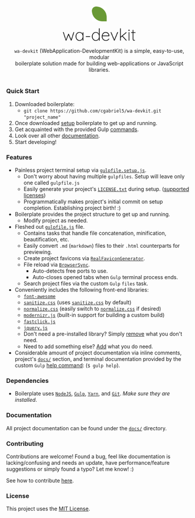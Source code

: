 <p align="center"><img src="/docs/brand/img/leaf-216.png?raw=true" alt="wa-devkit logo-leaf" width="8%"></p>
<p align="center"><img src="/docs/brand/img/text.png?raw=true" alt="wa-devkit logo-text" width="40%"></p>
<p align="center"><code>wa-devkit</code> (WebApplication-DevelopmentKit) is a simple, easy-to-use, modular<br>boilerplate solution made for building web-applications or JavaScript libraries.</p>
<h1></h1>

### Quick Start
1. Downloaded boilerplate:
	- `git clone https://github.com/cgabriel5/wa-devkit.git "project_name"`
2. Once downloaded [setup](/docs/setup.md) boilerplate to get up and running.
3. Get acquainted with the provided Gulp [commands](/docs/commands.md).
4. Look over all other [documentation](/docs/).
5. Start developing! 

### Features

- Painless project terminal setup via [`gulpfile.setup.js`](/gulpfile.setup.js).
	- Don't worry about having multiple `gulpfiles`. Setup will leave only one called `gulpfile.js`
	- Easily generate your project's [`LICENSE.txt`](/LICENSE.txt) during setup. ([supported licenses](https://github.com/sdgluck/create-license/tree/master/licenses))
	- Programmatically makes project's initial commit on setup completion. Establishing project birth! :)
- Boilerplate provides the project structure to get up and running.
	- Modify project as needed.
- Fleshed out [`gulpfile.js`](/gulpfile.main.js) file.
	- Contains tasks that handle file concatenation, minification, beautification, etc.
	- Easily convert `.md` (`markdown`) files to their `.html` counterparts for previewing.
	- Create project favicons via [`RealFaviconGenerator`](https://realfavicongenerator.net/).
	- File reload via [`BrowserSync`](https://www.browsersync.io/).
		- Auto-detects free ports to use.
		- Auto-closes opened tabs when `Gulp` terminal process ends.
	- Search project files via the custom `Gulp` `files` task.
- Conveniently includes the following front-end libraries:
	- [`font-awesome`](http://fontawesome.io/)
	- [`sanitize.css`](https://jonathantneal.github.io/sanitize.css/) (uses [`sanitize.css`](https://jonathantneal.github.io/sanitize.css/) by default)
	- [`normalize.css`](http://necolas.github.io/normalize.css/) (easily switch to [`normalize.css`](http://necolas.github.io/normalize.css/) if desired)
	- [`modernizr.js`](https://modernizr.com/) (built-in support for building a custom build)
	- [`fastclick.js`](https://labs.ft.com/fastclick/)
	- [`jquery.js`](https://jquery.com/)
	- Don't need a pre-installed library? Simply [remove](/docs/vendor.md#remove) what you don't need.
	- Need to add something else? [Add](/docs/vendor.md#add) what you do need.
- Considerable amount of project documentation via inline comments, project's [`docs/`](/docs/) section, and terminal documentation provided by the custom `Gulp` [help command](/docs/commands.md): (`$ gulp help`).

### Dependencies

- Boilerplate uses [`NodeJS`](https://nodejs.org/en/), [`Gulp`](https://gulpjs.com/), [`Yarn`](https://yarnpkg.com/en/), and [`Git`](https://git-scm.com/). *Make sure they are installed*.

### Documentation

All project documentation can be found under the [`docs/`](/docs/) directory.

### Contributing

Contributions are welcome! Found a bug, feel like documentation is lacking/confusing and needs an update, have performance/feature suggestions or simply found a typo? Let me know! :)

See how to contribute [here](/CONTRIBUTING.md).

### License

This project uses the [MIT License](/LICENSE.txt).
